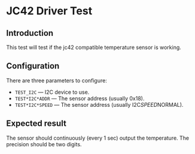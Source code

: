 # JC42 Driver Test

## Introduction
This test will test if the jc42 compatible temperature sensor is working.

## Configuration
There are three parameters to configure:

* `TEST_I2C` &mdash; I2C device to use.
* `TEST*I2C*ADDR` &mdash; The sensor address (usually 0x18).
* `TEST*I2C*SPEED` &mdash; The sensor address (usually I2C*SPEED*NORMAL).

## Expected result
The sensor should continuously (every 1 sec) output the temperature. The precision should be two digits.
